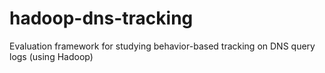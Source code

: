 hadoop-dns-tracking
===================

Evaluation framework for studying behavior-based tracking on DNS query logs (using Hadoop) 
